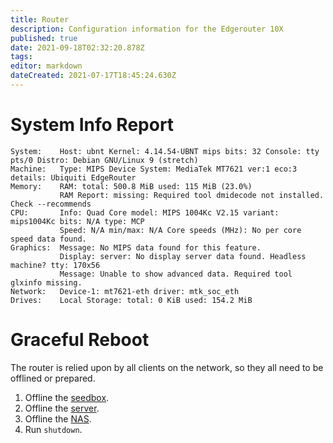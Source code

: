 ```yaml
---
title: Router
description: Configuration information for the Edgerouter 10X
published: true
date: 2021-09-18T02:32:20.878Z
tags: 
editor: markdown
dateCreated: 2021-07-17T18:45:24.630Z
---
```


# System Info Report
```
System:    Host: ubnt Kernel: 4.14.54-UBNT mips bits: 32 Console: tty pts/0 Distro: Debian GNU/Linux 9 (stretch) 
Machine:   Type: MIPS Device System: MediaTek MT7621 ver:1 eco:3 details: Ubiquiti EdgeRouter 
Memory:    RAM: total: 500.8 MiB used: 115 MiB (23.0%) 
           RAM Report: missing: Required tool dmidecode not installed. Check --recommends 
CPU:       Info: Quad Core model: MIPS 1004Kc V2.15 variant: mips1004Kc bits: N/A type: MCP 
           Speed: N/A min/max: N/A Core speeds (MHz): No per core speed data found. 
Graphics:  Message: No MIPS data found for this feature. 
           Display: server: No display server data found. Headless machine? tty: 170x56 
           Message: Unable to show advanced data. Required tool glxinfo missing. 
Network:   Device-1: mt7621-eth driver: mtk_soc_eth 
Drives:    Local Storage: total: 0 KiB used: 154.2 MiB
```

# Graceful Reboot
The router is relied upon by all clients on the network, so they all need to be offlined or prepared.
1. Offline the [seedbox](/hosts/seedbox).
2. Offline the [server](/hosts/server).
3. Offline the [NAS](/hosts/nas).
4. Run `shutdown`.

